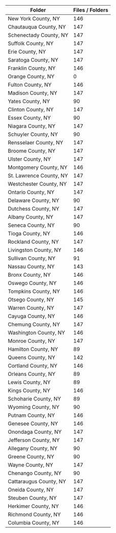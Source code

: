 | Folder                  |   Files / Folders |
|-------------------------|-------------------|
| New York County, NY     |               146 |
| Chautauqua County, NY   |               147 |
| Schenectady County, NY  |               147 |
| Suffolk County, NY      |               147 |
| Erie County, NY         |               147 |
| Saratoga County, NY     |               147 |
| Franklin County, NY     |               146 |
| Orange County, NY       |                 0 |
| Fulton County, NY       |               146 |
| Madison County, NY      |               147 |
| Yates County, NY        |                90 |
| Clinton County, NY      |               147 |
| Essex County, NY        |                90 |
| Niagara County, NY      |               147 |
| Schuyler County, NY     |                90 |
| Rensselaer County, NY   |               147 |
| Broome County, NY       |               147 |
| Ulster County, NY       |               147 |
| Montgomery County, NY   |               146 |
| St. Lawrence County, NY |               147 |
| Westchester County, NY  |               147 |
| Ontario County, NY      |               147 |
| Delaware County, NY     |                90 |
| Dutchess County, NY     |               147 |
| Albany County, NY       |               147 |
| Seneca County, NY       |                90 |
| Tioga County, NY        |               146 |
| Rockland County, NY     |               147 |
| Livingston County, NY   |               146 |
| Sullivan County, NY     |                91 |
| Nassau County, NY       |               143 |
| Bronx County, NY        |               146 |
| Oswego County, NY       |               146 |
| Tompkins County, NY     |               146 |
| Otsego County, NY       |               145 |
| Warren County, NY       |               147 |
| Cayuga County, NY       |               146 |
| Chemung County, NY      |               147 |
| Washington County, NY   |               146 |
| Monroe County, NY       |               147 |
| Hamilton County, NY     |                89 |
| Queens County, NY       |               142 |
| Cortland County, NY     |               146 |
| Orleans County, NY      |                89 |
| Lewis County, NY        |                89 |
| Kings County, NY        |               146 |
| Schoharie County, NY    |                89 |
| Wyoming County, NY      |                90 |
| Putnam County, NY       |               146 |
| Genesee County, NY      |               146 |
| Onondaga County, NY     |               147 |
| Jefferson County, NY    |               147 |
| Allegany County, NY     |                90 |
| Greene County, NY       |                90 |
| Wayne County, NY        |               147 |
| Chenango County, NY     |                90 |
| Cattaraugus County, NY  |               147 |
| Oneida County, NY       |               147 |
| Steuben County, NY      |               147 |
| Herkimer County, NY     |               146 |
| Richmond County, NY     |               146 |
| Columbia County, NY     |               146 |